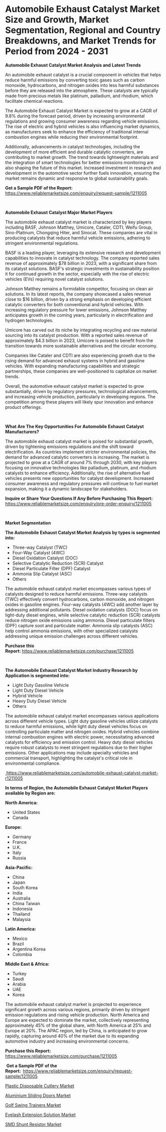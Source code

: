 <p><h1>Automobile Exhaust Catalyst Market Size and Growth, Market Segmentation, Regional and Country Breakdowns, and Market Trends for Period from 2024 -  2031</h1></p><p><strong>Automobile Exhaust Catalyst Market Analysis and Latest Trends</strong></p>
<p><p>An automobile exhaust catalyst is a crucial component in vehicles that helps reduce harmful emissions by converting toxic gases such as carbon monoxide, hydrocarbons, and nitrogen oxides into less harmful substances before they are released into the atmosphere. These catalysts are typically made from precious metals like platinum, palladium, and rhodium, which facilitate chemical reactions.</p><p>The Automobile Exhaust Catalyst Market is expected to grow at a CAGR of 9.8% during the forecast period, driven by increasing environmental regulations and growing consumer awareness regarding vehicle emissions. The rise of electric and hybrid vehicles is also influencing market dynamics, as manufacturers seek to enhance the efficiency of traditional internal combustion engines while reducing their environmental footprint. </p><p>Additionally, advancements in catalyst technologies, including the development of more efficient and durable catalytic converters, are contributing to market growth. The trend towards lightweight materials and the integration of smart technologies for better emissions monitoring are also shaping the future of this market. Increased investment in research and development in the automotive sector further fuels innovation, ensuring the market remains dynamic and responsive to global sustainability goals.</p></p>
<p><strong>Get a Sample PDF of the Report:&nbsp;</strong> <a href="https://www.reliablemarketsize.com/enquiry/request-sample/1211005?utm_campaign=1171&utm_medium=2&utm_source=Github&utm_content=ia&utm_term=05102024&utm_id=automobile-exhaust-catalyst">https://www.reliablemarketsize.com/enquiry/request-sample/1211005</a></p>
<p>&nbsp;</p>
<p><strong>Automobile Exhaust Catalyst Major Market Players</strong></p>
<p><p>The automobile exhaust catalyst market is characterized by key players including BASF, Johnson Matthey, Umicore, Cataler, CDTI, Weifu Group, Sino-Platinum, Chongqing Hiter, and Sinocat. These companies are vital in producing catalysts that reduce harmful vehicle emissions, adhering to stringent environmental regulations.</p><p>BASF is a leading player, leveraging its extensive research and development capabilities to innovate in catalyst technology. The company reported sales revenue of approximately $78 billion in 2023, with a significant share from its catalyst solutions. BASF's strategic investments in sustainability position it for continued growth in the sector, especially with the rise of electric vehicles (EVs) requiring novel catalyst solutions.</p><p>Johnson Matthey remains a formidable competitor, focusing on clean air solutions. In its latest reports, the company showcased a sales revenue close to $16 billion, driven by a strong emphasis on developing efficient catalytic converters for both conventional and hybrid vehicles. With increasing regulatory pressure for lower emissions, Johnson Matthey anticipates growth in the coming years, particularly in electrification and hydrogen technologies.</p><p>Umicore has carved out its niche by integrating recycling and raw material sourcing into its catalyst production. With a reported sales revenue of approximately $4.3 billion in 2023, Umicore is poised to benefit from the transition towards more sustainable alternatives and the circular economy.</p><p>Companies like Cataler and CDTI are also experiencing growth due to the rising demand for advanced exhaust systems in hybrid and gasoline vehicles. With expanding manufacturing capabilities and strategic partnerships, these companies are well-positioned to capitalize on market trends.</p><p>Overall, the automotive exhaust catalyst market is expected to grow substantially, driven by regulatory pressures, technological advancements, and increasing vehicle production, particularly in developing regions. The competition among these players will likely spur innovation and enhance product offerings.</p></p>
<p>&nbsp;</p>
<p><strong>What Are The Key Opportunities For Automobile Exhaust Catalyst Manufacturers?</strong></p>
<p><p>The automobile exhaust catalyst market is poised for substantial growth, driven by tightening emissions regulations and the shift toward electrification. As countries implement stricter environmental policies, the demand for advanced catalytic converters is increasing. The market is projected to grow at a CAGR of around 7% through 2030, with key players focusing on innovative technologies like palladium, platinum, and rhodium catalysts to enhance efficiency. Additionally, the rise of alternative fuel vehicles presents new opportunities for catalyst development. Increased consumer awareness and regulatory pressures will continue to fuel market expansion, making it a dynamic landscape for stakeholders.</p></p>
<p><strong>Inquire or Share Your Questions If Any Before Purchasing This Report:</strong> <a href="https://www.reliablemarketsize.com/enquiry/pre-order-enquiry/1211005?utm_campaign=1171&utm_medium=2&utm_source=Github&utm_content=ia&utm_term=05102024&utm_id=automobile-exhaust-catalyst">https://www.reliablemarketsize.com/enquiry/pre-order-enquiry/1211005</a></p>
<p>&nbsp;</p>
<p><strong>Market Segmentation</strong></p>
<p><strong>The Automobile Exhaust Catalyst Market Analysis by types is segmented into:</strong></p>
<p><ul><li>Three-way Catalyst (TWC)</li><li>Four-Way Catalyst (4WC)</li><li>Diesel Oxidation Catalyst (DOC)</li><li>Selective Catalytic Reduction (SCR) Catalyst</li><li>Diesel Particulate Filter (DPF) Catalyst</li><li>Ammonia Slip Catalyst (ASC)</li><li>Others</li></ul></p>
<p><p>The automobile exhaust catalyst market encompasses various types of catalysts designed to reduce harmful emissions. Three-way catalysts (TWC) effectively convert hydrocarbons, carbon monoxide, and nitrogen oxides in gasoline engines. Four-way catalysts (4WC) add another layer by addressing additional pollutants. Diesel oxidation catalysts (DOC) focus on light-duty diesel engines, while selective catalytic reduction (SCR) catalysts reduce nitrogen oxide emissions using ammonia. Diesel particulate filters (DPF) capture soot and particulate matter. Ammonia slip catalysts (ASC) help control ammonia emissions, with other specialized catalysts addressing unique emission challenges across different vehicles.</p></p>
<p><strong>Purchase this Report:&nbsp;</strong><a href="https://www.reliablemarketsize.com/purchase/1211005?utm_campaign=1171&utm_medium=2&utm_source=Github&utm_content=ia&utm_term=05102024&utm_id=automobile-exhaust-catalyst">https://www.reliablemarketsize.com/purchase/1211005</a></p>
<p>&nbsp;</p>
<p><strong>The Automobile Exhaust Catalyst Market Industry Research by Application is segmented into:</strong></p>
<p><ul><li>Light Duty Gasoline Vehicle</li><li>Light Duty Diesel Vehicle</li><li>Hybrid Vehicle</li><li>Heavy Duty Diesel Vehicle</li><li>Others</li></ul></p>
<p><p>The automobile exhaust catalyst market encompasses various applications across different vehicle types. Light duty gasoline vehicles utilize catalysts to reduce harmful emissions, while light duty diesel vehicles focus on controlling particulate matter and nitrogen oxides. Hybrid vehicles combine internal combustion engines with electric power, necessitating advanced catalysts for efficiency and emission control. Heavy duty diesel vehicles require robust catalysts to meet stringent regulations due to their higher emissions. Other applications may include specialty vehicles and commercial transport, highlighting the catalyst's critical role in environmental compliance.</p></p>
<p><a href="https://www.reliablemarketsize.com/automobile-exhaust-catalyst-market-r1211005?utm_campaign=1171&utm_medium=2&utm_source=Github&utm_content=ia&utm_term=05102024&utm_id=automobile-exhaust-catalyst">&nbsp;https://www.reliablemarketsize.com/automobile-exhaust-catalyst-market-r1211005</a></p>
<p><strong>In terms of Region, the Automobile Exhaust Catalyst Market Players available by Region are:</strong></p>
<p>
    <p> <strong> North America: </strong>
        <ul>
            <li>United States</li>
            <li>Canada</li>
        </ul>
        </p> 
    <p> <strong> Europe: </strong>
        <ul>
            <li>Germany</li>
            <li>France</li>
            <li>U.K.</li>
            <li>Italy</li>
            <li>Russia</li>
        </ul>
        </p> 
    <p> <strong> Asia-Pacific: </strong>
        <ul>
            <li>China</li>
            <li>Japan</li>
            <li>South Korea</li>
            <li>India</li>
            <li>Australia</li>
            <li>China Taiwan</li>
            <li>Indonesia</li>
            <li>Thailand</li>
            <li>Malaysia</li>
        </ul>
        </p> 
    <p> <strong> Latin America: </strong>
        <ul>
            <li>Mexico</li>
            <li>Brazil</li>
            <li>Argentina Korea</li>
            <li>Colombia</li>
        </ul>
        </p> 
    <p> <strong> Middle East & Africa: </strong>
        <ul>
            <li>Turkey</li>
            <li>Saudi</li>
            <li>Arabia</li>
            <li>UAE</li>
            <li>Korea</li>
        </ul>
    </p>
    </p>
<p><p>The automobile exhaust catalyst market is projected to experience significant growth across various regions, primarily driven by stringent emission regulations and rising vehicle production. North America and Europe are expected to dominate the market, collectively representing approximately 45% of the global share, with North America at 25% and Europe at 20%. The APAC region, led by China, is anticipated to grow rapidly, capturing around 40% of the market due to its expanding automotive industry and increasing environmental concerns.</p></p>
<p><strong>Purchase this Report: </strong><a href="https://www.reliablemarketsize.com/purchase/1211005?utm_campaign=1171&utm_medium=2&utm_source=Github&utm_content=ia&utm_term=05102024&utm_id=automobile-exhaust-catalyst">https://www.reliablemarketsize.com/purchase/1211005</a></p>
<p>&nbsp;<strong>Get a Sample PDF of the Report:&nbsp;&nbsp;</strong><a href="https://www.reliablemarketsize.com/enquiry/request-sample/1211005?utm_campaign=1171&utm_medium=2&utm_source=Github&utm_content=ia&utm_term=05102024&utm_id=automobile-exhaust-catalyst">https://www.reliablemarketsize.com/enquiry/request-sample/1211005</a></p>
<p><strong></strong></p>
<p><p><a href="https://www.linkedin.com/pulse/plastic-disposable-cutlery-industry-analysis-report-its-market-zokme?utm_campaign=1171&utm_medium=2&utm_source=Github&utm_content=ia&utm_term=05102024&utm_id=automobile-exhaust-catalyst">Plastic Disposable Cutlery Market</a></p><p><a href="https://www.linkedin.com/pulse/aluminium-sliding-doors-market-evolution-regional-adaptations-etzoe?utm_campaign=1171&utm_medium=2&utm_source=Github&utm_content=ia&utm_term=05102024&utm_id=automobile-exhaust-catalyst">Aluminium Sliding Doors Market</a></p><p><a href="https://www.linkedin.com/pulse/comprehensive-golf-swing-trainers-market-report-segmentation-jbkqe?utm_campaign=1171&utm_medium=2&utm_source=Github&utm_content=ia&utm_term=05102024&utm_id=automobile-exhaust-catalyst">Golf Swing Trainers Market</a></p><p><a href="https://www.linkedin.com/pulse/emerging-opportunities-challenges-global-eyelash-extension-qdene?utm_campaign=1171&utm_medium=2&utm_source=Github&utm_content=ia&utm_term=05102024&utm_id=automobile-exhaust-catalyst">Eyelash Extension Solution Market</a></p><p><a href="https://www.linkedin.com/pulse/strategic-insights-global-smd-shunt-resistor-market-trends-2024-zko0e?utm_campaign=1171&utm_medium=2&utm_source=Github&utm_content=ia&utm_term=05102024&utm_id=automobile-exhaust-catalyst">SMD Shunt Resistor Market</a></p></p>
